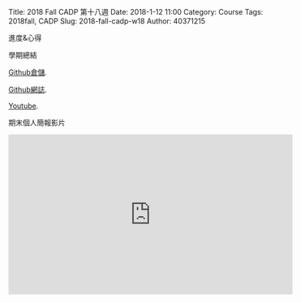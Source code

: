 Title: 2018 Fall CADP 第十八週
Date: 2018-1-12 11:00
Category: Course
Tags: 2018fall, CADP
Slug: 2018-fall-cadp-w18
Author: 40371215

進度&心得

學期總結

<p><a href="https://github.com/40371215/40371215_finalproject">Github倉儲</a>.</p>

<p><a href="https://40371215.github.io/40371215_finalproject/blog/index.html">Github網誌</a>.</p>

<p><a href="https://www.youtube.com/channel/UCYl4emmCssv8QbY51L_psvw">Youtube</a>.</p>


<!-- PELICAN_END_SUMMARY -->

期末個人簡報影片


<iframe width="560" height="315" src="https://www.youtube.com/embed/VZgYFLU8ed0" frameborder="0" allowfullscreen></iframe>




